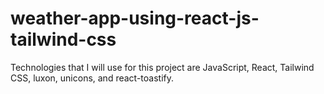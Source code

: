 # weather-app-using-react-js-tailwind-css
Technologies that I will use for this project are JavaScript, React, Tailwind CSS, luxon, unicons, and react-toastify.
